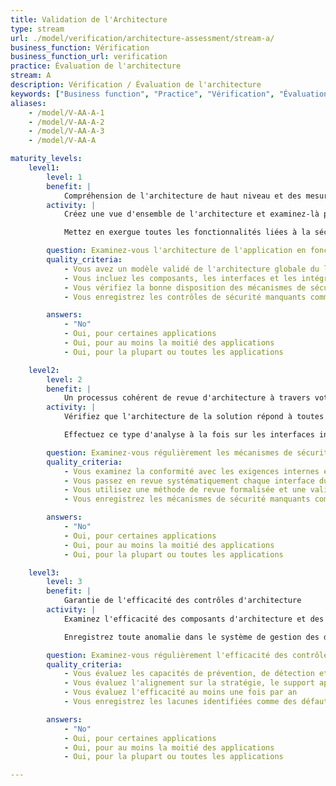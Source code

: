 ```yaml
---
title: Validation de l'Architecture
type: stream
url: ./model/verification/architecture-assessment/stream-a/
business_function: Vérification
business_function_url: verification
practice: Évaluation de l'architecture
stream: A
description: Vérification / Évaluation de l'architecture
keywords: ["Business function", "Practice", "Vérification", "Évaluation de l'architecture"]
aliases:
    - /model/V-AA-A-1
    - /model/V-AA-A-2
    - /model/V-AA-A-3
    - /model/V-AA-A

maturity_levels:
    level1:
        level: 1
        benefit: |
            Compréhension de l'architecture de haut niveau et des mesures de sécurité adaptées
        activity: |
            Créez une vue d'ensemble de l'architecture et examinez-là pour vérifier la bonne présence de mécanismes de sécurité généraux tels que l'authentification, la gestion des autorisations, des utilisateurs et des droits, la communication sécurisée, la protection des données, la gestion des clés et la gestion des journaux. Considérez également le soutien à la protection de la vie privée. Faites cela en utilisant les artefacts du projet tels que des documents d'architecture ou de conception, ou des entrevues avec les représentants du client et le personnel technique. Pensez également aux composants d'infrastructure - ce sont tous les systèmes, composants et bibliothèques (y compris les SDKs) qui ne sont pas spécifiques à l'application mais fournissent un support direct à l'utilisation ou à la gestion de l'application au sein de l'organisation.

            Mettez en exergue toutes les fonctionnalités liées à la sécurité dans l'architecture et validez sa pertinence. Faites cela de manière ad hoc, du point de vue des utilisateurs anonymes, des utilisateurs authentifiés et des rôles spécifiques à l'application.

        question: Examinez-vous l'architecture de l'application en fonction des principaux objectifs de sécurité de manière ponctuelle ?
        quality_criteria:
            - Vous avez un modèle validé de l'architecture globale du logiciel
            - Vous incluez les composants, les interfaces et les intégrations dans le modèle d'architecture
            - Vous vérifiez la bonne disposition des mécanismes de sécurité généraux
            - Vous enregistrez les contrôles de sécurité manquants comme des défauts

        answers:
            - "No"
            - Oui, pour certaines applications
            - Oui, pour au moins la moitié des applications
            - Oui, pour la plupart ou toutes les applications

    level2:
        level: 2
        benefit: |
            Un processus cohérent de revue d'architecture à travers votre organisation
        activity: |
            Vérifiez que l'architecture de la solution répond à toutes les exigences de sécurité et de conformité identifiées. Pour chaque interface de l'application, itérez à travers la liste des exigences de sécurité et de conformité et analysez l'architecture pour valider leur bonne disposition. Effectuez également une analyse interactive ou une analyse du flux de données pour vous assurer que les exigences sont traitées de manière adéquate à travers les différents composants. Détaillez l'analyse jusqu'à montrer les caractéristiques de conception qui répondent à chaque exigence.

            Effectuez ce type d'analyse à la fois sur les interfaces internes, par exemple entre les composants, ainsi que sur les interfaces externes, par exemple celles faisant partie de la surface d'attaque. Identifiez et validez également les décisions de conception importantes prises dans le cadre du travail d'architecture, en particulier lorsqu'elles s'écartent des solutions de sécurité partagées disponibles au sein de l'organisation. Enfin, mettez à jour les résultats en fonction des modifications apportées pendant le cycle de développement et prenez note de toutes les exigences qui ne sont pas clairement identifiées au niveau de la conception comme ayant été traitées.

        question: Examinez-vous régulièrement les mécanismes de sécurité de votre architecture?
        quality_criteria:
            - Vous examinez la conformité avec les exigences internes et externes
            - Vous passez en revue systématiquement chaque interface du système
            - Vous utilisez une méthode de revue formalisée et une validation structurée
            - Vous enregistrez les mécanismes de sécurité manquants comme des défauts

        answers:
            - "No"
            - Oui, pour certaines applications
            - Oui, pour au moins la moitié des applications
            - Oui, pour la plupart ou toutes les applications

    level3:
        level: 3
        benefit: |
            Garantie de l'efficacité des contrôles d'architecture
        activity: |
            Examinez l'efficacité des composants d'architecture et des mécanismes de sécurité qu'ils fournissent en termes d'alignement sur la stratégie globale de l'organisation et examinez attentivement le degré de disponibilité, de passage à l'échelle et de professionnalisme des solutions de sécurité choisies. Tandis que certains choix tactiques pour une application donnée peuvent avoir un sens dans des contextes spécifiques, Il est important de garder l'œil ouvert sur la situation générale et de garantir la pérennité de la solution conçue.

            Enregistrez toute anomalie dans le système de gestion des défauts pour contribuer à de futures améliorations de l'architecture.

        question: Examinez-vous régulièrement l'efficacité des contrôles de sécurité?
        quality_criteria:
            - Vous évaluez les capacités de prévention, de détection et de réponse des contrôles de sécurité
            - Vous évaluez l'alignement sur la stratégie, le support approprié et la capacité de mise à l'échelle des contrôles de sécurité
            - Vous évaluez l'efficacité au moins une fois par an
            - Vous enregistrez les lacunes identifiées comme des défauts

        answers:
            - "No"
            - Oui, pour certaines applications
            - Oui, pour au moins la moitié des applications
            - Oui, pour la plupart ou toutes les applications

---
```

